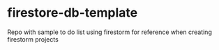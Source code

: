 # firestore-db-template
Repo with sample to do list using firestorm for reference when creating firestorm projects
